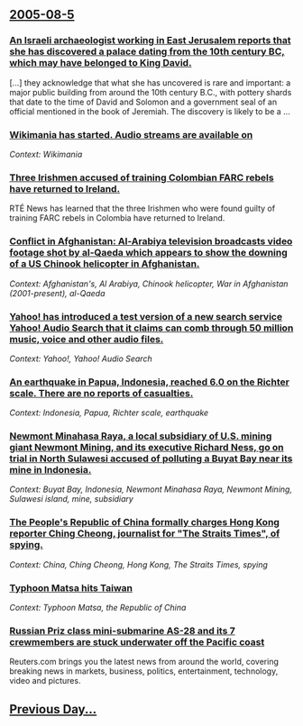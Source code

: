 ## [2005-08-5](/news/2005/08/5/index.md)

### [ An Israeli archaeologist working in East Jerusalem reports that she has discovered a palace dating from the 10th century BC, which may have belonged to King David. ](/news/2005/08/5/an-israeli-archaeologist-working-in-east-jerusalem-reports-that-she-has-discovered-a-palace-dating-from-the-10th-century-bc-which-may-have.md)
[...] they acknowledge that what she has uncovered is rare and important: a major public building from around the 10th century B.C., with pottery shards that date to the time of David and Solomon and a government seal of an official mentioned in the book of Jeremiah. The discovery is likely to be a ...

### [ Wikimania has started. Audio streams are available on ](/news/2005/08/5/wikimania-has-started-audio-streams-are-available-on.md)
_Context: Wikimania_

### [ Three Irishmen accused of training Colombian FARC rebels have returned to Ireland. ](/news/2005/08/5/three-irishmen-accused-of-training-colombian-farc-rebels-have-returned-to-ireland.md)
RTÉ News has learned that the three Irishmen who were found guilty of training FARC rebels in Colombia have returned to Ireland.

### [ Conflict in Afghanistan: Al-Arabiya television broadcasts video footage shot by al-Qaeda which appears to show the downing of a US Chinook helicopter in Afghanistan. ](/news/2005/08/5/conflict-in-afghanistan-al-arabiya-television-broadcasts-video-footage-shot-by-al-qaeda-which-appears-to-show-the-downing-of-a-us-chinook.md)
_Context: Afghanistan's, Al Arabiya, Chinook helicopter, War in Afghanistan (2001-present), al-Qaeda_

### [ Yahoo! has introduced a test version of a new search service Yahoo! Audio Search that it claims can comb through 50 million music, voice and other audio files. ](/news/2005/08/5/yahoo-has-introduced-a-test-version-of-a-new-search-service-yahoo-audio-search-that-it-claims-can-comb-through-50-million-music-voice-an.md)
_Context: Yahoo!, Yahoo! Audio Search_

### [ An earthquake in Papua, Indonesia, reached 6.0 on the Richter scale. There are no reports of casualties.](/news/2005/08/5/an-earthquake-in-papua-indonesia-reached-6-0-on-the-richter-scale-there-are-no-reports-of-casualties.md)
_Context: Indonesia, Papua, Richter scale, earthquake_

### [ Newmont Minahasa Raya, a local subsidiary of U.S. mining giant Newmont Mining, and its executive Richard Ness, go on trial in North Sulawesi accused of polluting a Buyat Bay near its mine in Indonesia. ](/news/2005/08/5/newmont-minahasa-raya-a-local-subsidiary-of-u-s-mining-giant-newmont-mining-and-its-executive-richard-ness-go-on-trial-in-north-sulawes.md)
_Context: Buyat Bay, Indonesia, Newmont Minahasa Raya, Newmont Mining, Sulawesi island, mine, subsidiary_

### [ The People's Republic of China formally charges Hong Kong reporter Ching Cheong, journalist for "The Straits Times", of spying. ](/news/2005/08/5/the-people-s-republic-of-china-formally-charges-hong-kong-reporter-ching-cheong-journalist-for-the-straits-times-of-spying.md)
_Context: China, Ching Cheong, Hong Kong, The Straits Times, spying_

### [ Typhoon Matsa hits Taiwan ](/news/2005/08/5/typhoon-matsa-hits-taiwan.md)
_Context: Typhoon Matsa, the Republic of China_

### [ Russian Priz class mini-submarine AS-28 and its 7 crewmembers are stuck underwater off the Pacific coast ](/news/2005/08/5/russian-priz-class-mini-submarine-as-28-and-its-7-crewmembers-are-stuck-underwater-off-the-pacific-coast.md)
Reuters.com brings you the latest news from around the world, covering breaking news in markets, business, politics, entertainment, technology, video and pictures.

## [Previous Day...](/news/2005/08/4/index.md)

